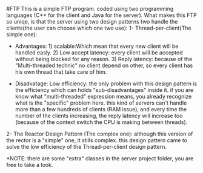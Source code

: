 #FTP
This is a simple FTP program.
coded using two programming languages (C++ for the client and Java for the server).
What makes this FTP so uniqe, is that the server using two design patterns two handle the clients(the user can choose which one two use):
1-	Thread-per-client(The simple one): 
 * Advantages: 1)	 scalable:Which mean that every new client will be handled easly.
			   2)	 Low accept latency: every client will be accepted without being blocked for any reason.
			   3)	 Reply latency: because of the "Multi-threaded technic" no client depend on other, so every client has his own thread that take care of him.
			   
 * Disadvatage: Low efficiency: the only problem with this design pattern is the efficiency which can holds "sub-disadvantages" inside it.
								if you are know what "multi-threaded" expression means, you already recognize what is the "specific" problem here.
								this kind of servers can't handle more than a few hundreds of clients (RAM issue), and every time the number of the clients
								increasing, the reply latency will increase too (because of the context switch the CPU is making between threads).

2- The Reactor Design Pattern (The complex one): although this version of the rector is a "simple" one, it stills complex.
												 this design pattern came to solve the low efficiency of the Thread-per-client design pattern.
												 

*NOTE: there are some "extra" classes in the server project folder, you are free to take a look.